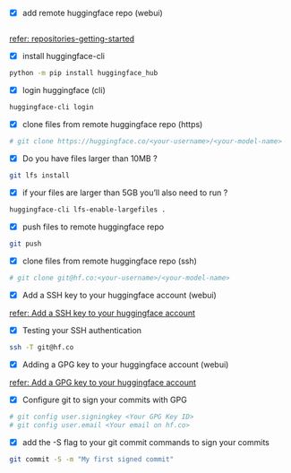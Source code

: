 

- [x] add remote huggingface repo (webui)
```

```
[refer: repositories-getting-started ](https://huggingface.co/docs/hub/repositories-getting-started)



- [x] install huggingface-cli
```bash
python -m pip install huggingface_hub
```

- [x] login huggingface (cli)
```bash
huggingface-cli login
```

- [x] clone files from remote huggingface repo (https)
```bash
# git clone https://huggingface.co/<your-username>/<your-model-name>
```

- [x] Do you have files larger than 10MB ? 
```bash
git lfs install
```

- [x] if your files are larger than 5GB you’ll also need to run ?
```bash
huggingface-cli lfs-enable-largefiles .
```

- [x] push files to remote huggingface repo
```bash
git push
```

- [x] clone files from remote huggingface repo (ssh)
```bash
# git clone git@hf.co:<your-username>/<your-model-name>
```

- [x] Add a SSH key to your huggingface account (webui)

[refer: Add a SSH key to your huggingface account](https://huggingface.co/settings/keys)

- [x] Testing your SSH authentication
```bash
ssh -T git@hf.co
```

- [x] Adding a GPG key to your huggingface account (webui)

[refer: Add a GPG key to your huggingface account](https://huggingface.co/docs/hub/security-gpg)


- [x] Configure git to sign your commits with GPG
```bash
# git config user.signingkey <Your GPG Key ID>
# git config user.email <Your email on hf.co>
```

- [x]  add the -S flag to your git commit commands to sign your commits
```bash
git commit -S -m "My first signed commit"
```